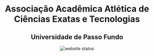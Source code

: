 <center>

# Associação Acadêmica Atlética de Ciências Exatas e Tecnologias
## Universidade de Passo Fundo

![website status](https://img.shields.io/website?down_color=red&down_message=offline&up_color=lime&up_message=online&url=https%3A%2F%2Fassociacaocet.site)

</center>

